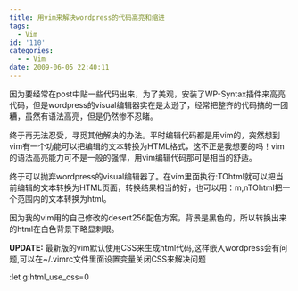 ```yaml
---
title: 用vim来解决wordpress的代码高亮和缩进
tags:
  - Vim
id: '110'
categories:
  - - Vim
date: 2009-06-05 22:40:11
---
```


因为要经常在post中贴一些代码出来，为了美观，安装了WP-Syntax插件来高亮代码，但是wordpress的visual编辑器实在是太逊了，经常把整齐的代码搞的一团糟，虽然有语法高亮，但是仍然惨不忍睹。

终于再无法忍受，寻觅其他解决的办法。平时编辑代码都是用vim的，突然想到vim有一个功能可以把编辑的文本转换为HTML格式，这不正是我想要的吗！vim的语法高亮能力可不是一般的强悍，用vim编辑代码那可是相当的舒适。

终于可以抛弃wordpress的visual编辑器了。在vim里面执行:TOhtml就可以把当前编辑的文本转换为HTML页面，转换结果相当的好，也可以用：m,nTOhtml把一个范围内的文本转换为html。

因为我的vim用的自己修改的desert256配色方案，背景是黑色的，所以转换出来的html在白色背景下略显刺眼。

**UPDATE:**
最新版的vim默认使用CSS来生成html代码,这样嵌入wordpress会有问题,可以在~/.vimrc文件里面设置变量关闭CSS来解决问题

:let g:html_use_css=0